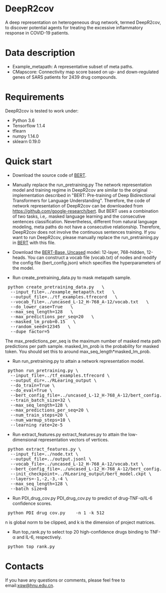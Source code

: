 # DeepR2cov
A deep representation on heterogeneous drug network, termed DeepR2cov, to discover potential agents for treating the excessive inflammatory response in COVID-19 patients.

# Data description
* Example_metapath: A representative subset of meta paths.
* CMapscore: Connectivity map score based on up- and down-regulated genes of SARS patients for 2439 drug compounds.

# Requirements
DeepR2cov is tested to work under:
* Python 3.6  
* Tensorflow 1.1.4
* tflearn
* numpy 1.14.0
* sklearn 0.19.0

# Quick start
* Download the source code of [BERT](https://github.com/google-research/bert). 
* Manually replace the run_pretraining.py
The network representation model and training regime in DeepR2cov are similar to the original implementation described in "BERT: Pre-training of Deep Bidirectional Transformers for Language Understanding". Therefore, the code of network representation of DeepR2cov can be downloaded from https://github.com/google-research/bert. But BERT uses a combination of two tasks, i.e,. masked language learning and the consecutive sentences classification. Nevertheless, different from natural language modeling, meta paths do not have a consecutive relationship. Therefore, DeepR2cov does not involve the continuous sentences training. If you want to run DeepR2cov, please manually replace the run_pretraining.py in [BERT](https://github.com/google-research/bert) with this file. 
  
* Download the [BERT-Base, Uncased](https://storage.googleapis.com/bert_models/2018_10_18/uncased_L-12_H-768_A-12.zip) model: 12-layer, 768-hidden, 12-heads. 
You can construct a vocab file (vocab.txt) of nodes and modify the config file (bert_config.json) which specifies the hyperparameters of the model.
* Run create_pretraining_data.py to mask metapath sample.  
<pre> python create_pretraining_data.py   \
  --input_file=../example_metapath.txt   \
  --output_file=../tf_examples.tfrecord   \
  --vocab_file=../uncased_L-12_H-768_A-12/vocab.txt   \ 
  --do_lower_case=True   \  
  --max_seq_length=128   \  
  --max_predictions_per_seq=20   \
  --masked_lm_prob=0.15   \ 
  --random_seed=12345   \
  --dupe_factor=5 </pre>
The max_predictions_per_seq is the maximum number of masked meta path predictions per path sample. masked_lm_prob is the probability for masked token. You should set this to around max_seq_length*masked_lm_prob.

* Run run_pretraining.py to attain a network representation model.
<pre> python run_pretraining.py \  
  --input_file=../tf_examples.tfrecord \  
  --output_dir=../RLearing_output \  
  --do_train=True \  
  --do_eval=True \  
  --bert_config_file=../uncased_L-12_H-768_A-12/bert_config.json \  
  --train_batch_size=32 \  
  --max_seq_length=128 \  
  --max_predictions_per_seq=20 \  
  --num_train_steps=20 \  
  --num_warmup_steps=10 \  
  --learning_rate=2e-5  </pre>
  
* Run extract_features.py extract_features.py to attain the low-dimensional representation vectors of vertices.
<pre> python extract_features.py \  
  --input_file=../node.txt \  
  --output_file=../output.jsonl \  
  --vocab_file=../uncased_L-12_H-768_A-12/vocab.txt \  
  --bert_config_file=../uncased_L-12_H-768_A-12/bert_config.json \  
  --init_checkpoint=../RLearing_output/bert_model.ckpt \  
  --layers=-1,-2,-3,-4 \  
  --max_seq_length=128 \  
  --batch_size=8 </pre>

* Run PDI_drug_cov.py PDI_drug_cov.py to predict of drug-TNF-α/IL-6 confidence scores.  
<pre> python PDI_drug_cov.py	-n 1 -k 512 </pre>
n is global norm to be clipped, and k is the dimension of project matrices. 

* Run top_rank.py to select top 20 high-confidence drugs binding to TNF-α and IL-6, respectively.   
<pre> python top_rank.py   </pre>

# Contacts
If you have any questions or comments, please feel free to email:xqw@hnu.edu.cn.
